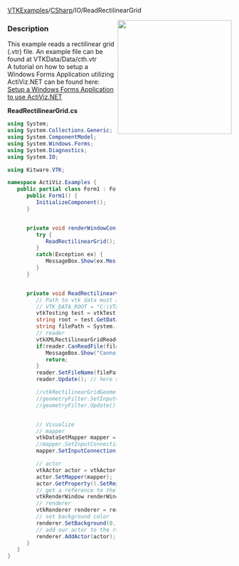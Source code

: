 [VTKExamples](/index/)/[CSharp](/CSharp)/IO/ReadRectilinearGrid

<img align="right" src="https://github.com/lorensen/VTKExamples/blob/gh-pages/Testing/Baseline/IO/TestReadRectilinearGrid.png?raw=true" width="256" />

### Description
This example reads a rectilinear grid (.vtr) file. An example file can be found at VTKData/Data/cth.vtr<br />
A tutorial on how to setup a Windows Forms Application utilizing ActiViz.NET can be found here: [Setup a Windows Forms Application to use ActiViz.NET](http://www.vtk.org/Wiki/VTK/CSharp/ActiViz.NET)

**ReadRectilinearGrid.cs**
```csharp
using System;
using System.Collections.Generic;
using System.ComponentModel;
using System.Windows.Forms;
using System.Diagnostics;
using System.IO;

using Kitware.VTK;

namespace ActiViz.Examples {
   public partial class Form1 : Form {
      public Form1() {
         InitializeComponent();
      }


      private void renderWindowControl1_Load(object sender, EventArgs e) {
         try {
            ReadRectilinearGrid();
         }
         catch(Exception ex) {
            MessageBox.Show(ex.Message, "Exception", MessageBoxButtons.OK);
         }
      }


      private void ReadRectilinearGrid() {
         // Path to vtk data must be set as an environment variable
         // VTK_DATA_ROOT = "C:\VTK\vtkdata-5.8.0"
         vtkTesting test = vtkTesting.New();
         string root = test.GetDataRoot();
         string filePath = System.IO.Path.Combine(root, @"Data\cth.vtr");
         // reader
         vtkXMLRectilinearGridReader reader = vtkXMLRectilinearGridReader.New();
         if(reader.CanReadFile(filePath) == 0) {
            MessageBox.Show("Cannot read file \"" + filePath + "\"", "Error", MessageBoxButtons.OK);
            return;
         }
         reader.SetFileName(filePath);
         reader.Update(); // here we read the file actually

         //vtkRectilinearGridGeometryFilter geometryFilter = vtkRectilinearGridGeometryFilter.New();
         //geometryFilter.SetInputConnection(reader.GetOutputPort());
         //geometryFilter.Update();


         // Visualize
         // mapper
         vtkDataSetMapper mapper = vtkDataSetMapper.New();
         //mapper.SetInputConnection(geometryFilter.GetOutputPort());
         mapper.SetInputConnection(reader.GetOutputPort());

         // actor
         vtkActor actor = vtkActor.New();
         actor.SetMapper(mapper);
         actor.GetProperty().SetRepresentationToWireframe();
         // get a reference to the renderwindow of our renderWindowControl1
         vtkRenderWindow renderWindow = renderWindowControl1.RenderWindow;
         // renderer
         vtkRenderer renderer = renderWindow.GetRenderers().GetFirstRenderer();
         // set background color
         renderer.SetBackground(0.2, 0.3, 0.4);
         // add our actor to the renderer
         renderer.AddActor(actor);
      }
   }
}
```
